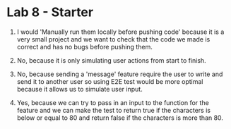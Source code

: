 # Lab 8 - Starter

1. I would 'Manually run them locally before pushing code' because it is a very small project and we want to check that the code we made is correct and has no bugs before pushing them.

2. No, because it is only simulating user actions from start to finish.

3. No, because sending a 'message' feature require the user to write and send it to another user so using E2E test would be more optimal because it allows us to simulate user input.

4. Yes, because we can try to pass in an input to the function for the feature and we can make the test to return true if the characters is below or equal to 80 and return false if the characters is more than 80.